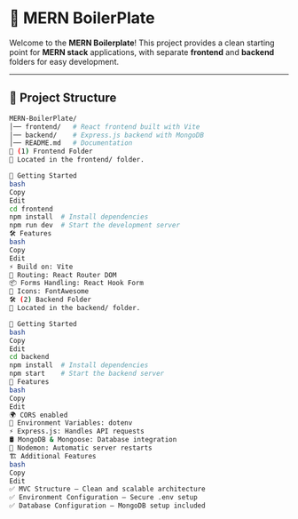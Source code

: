# 🚀 MERN BoilerPlate

Welcome to the **MERN Boilerplate**! This project provides a clean starting point for **MERN stack** applications, with separate **frontend** and **backend** folders for easy development.

---

## 📁 Project Structure

```bash
MERN-BoilerPlate/
│── frontend/   # React frontend built with Vite
│── backend/    # Express.js backend with MongoDB
│── README.md   # Documentation
🎨 (1) Frontend Folder
📂 Located in the frontend/ folder.

🚀 Getting Started
bash
Copy
Edit
cd frontend
npm install  # Install dependencies
npm run dev  # Start the development server
🛠️ Features
bash
Copy
Edit
⚡ Build on: Vite
🔗 Routing: React Router DOM
📦 Forms Handling: React Hook Form
🎨 Icons: FontAwesome
🛠️ (2) Backend Folder
📂 Located in the backend/ folder.

🚀 Getting Started
bash
Copy
Edit
cd backend
npm install  # Install dependencies
npm start    # Start the backend server
📌 Features
bash
Copy
Edit
🌍 CORS enabled
🔑 Environment Variables: dotenv
⚡ Express.js: Handles API requests
🛢 MongoDB & Mongoose: Database integration
🔄 Nodemon: Automatic server restarts
🏗️ Additional Features
bash
Copy
Edit
✅ MVC Structure – Clean and scalable architecture
✅ Environment Configuration – Secure .env setup
✅ Database Configuration – MongoDB setup included

